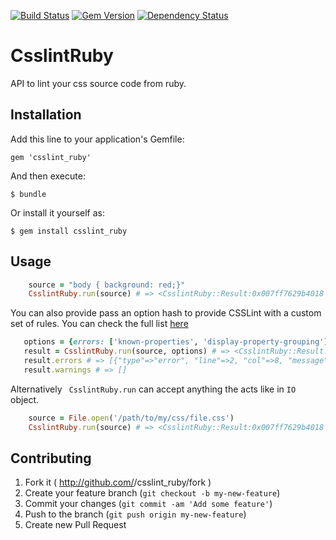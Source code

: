 [![Build Status](https://travis-ci.org/StupidCodeFactory/csslint_ruby.svg?branch=master)](https://travis-ci.org/StupidCodeFactory/csslint_ruby)
[![Gem Version](https://badge.fury.io/rb/csslint_ruby.svg)](http://badge.fury.io/rb/csslint_ruby)
[![Dependency Status](https://gemnasium.com/StupidCodeFactory/csslint_ruby.png)](https://gemnasium.com/StupidCodeFactory/csslint_ruby)

# CsslintRuby

API to lint your css source code from ruby.

## Installation

Add this line to your application's Gemfile:

    gem 'csslint_ruby'

And then execute:

    $ bundle

Or install it yourself as:

    $ gem install csslint_ruby

## Usage

```ruby
    source = "body { background: red;}"
    CsslintRuby.run(source) # => <CsslintRuby::Result:0x007ff7629b4018 @errors=[], @warnings=[]>
```

You can also provide pass an option hash to provide CSSLint with a custom set of rules. You can check the full list [here](https://github.com/stubbornella/csslint/wiki/Rules)

```ruby
   options = {errors: ['known-properties', 'display-property-grouping'], warnings: ['box-model'], ignore: ['import']}
   result = CsslintRuby.run(source, options) # => <CsslintRuby::Result:0x007ff76287b160 @errors=[{"type"=>"error", "line"=>2, "col"=>8, "message"=>"Expected (inline | block | list-item | inline-block | table | inline-table | table-row-group | table-header-group | table-footer-group | table-row | table-column-group | table-column | table-cell | table-caption | box | inline-box | grid | inline-grid | none | inherit | -moz-box | -moz-inline-block | -moz-inline-box | -moz-inline-grid | -moz-inline-stack | -moz-inline-table | -moz-grid | -moz-grid-group | -moz-grid-line | -moz-groupbox | -moz-deck | -moz-popup | -moz-stack | -moz-marker | -webkit-box | -webkit-inline-box) but found 'asdas'.", "evidence"=>"body { display: asdas;}", "rule"=>{"id"=>"known-properties", "name"=>"Require use of known properties", "desc"=>"Properties should be known (listed in CSS3 specification) or be a vendor-prefixed property.", "browsers"=>"All"}}], @warnings=[]>
   result.errors # => [{"type"=>"error", "line"=>2, "col"=>8, "message"=>"Expected (inline | block | list-item | inline-block | table | inline-table | table-row-group | table-header-group | table-footer-group | table-row | table-column-group | table-column | table-cell | table-caption | box | inline-box | grid | inline-grid | none | inherit | -moz-box | -moz-inline-block | -moz-inline-box | -moz-inline-grid | -moz-inline-stack | -moz-inline-table | -moz-grid | -moz-grid-group | -moz-grid-line | -moz-groupbox | -moz-deck | -moz-popup | -moz-stack | -moz-marker | -webkit-box | -webkit-inline-box) but found 'asdas'.", "evidence"=>"body { display: asdas;}", "rule"=>{"id"=>"known-properties", "name"=>"Require use of known properties", "desc"=>"Properties should be known (listed in CSS3 specification) or be a vendor-prefixed property.", "browsers"=>"All"}}]
   result.warnings # => []
```

Alternatively ``` CsslintRuby.run``` can accept anything the acts like in ```IO``` object.
```ruby
    source = File.open('/path/to/my/css/file.css')
    CsslintRuby.run(source) # => <CsslintRuby::Result:0x007ff7629b4018 @errors=[], @warnings=[]>
```

## Contributing

1. Fork it ( http://github.com/<my-github-username>/csslint_ruby/fork )
2. Create your feature branch (`git checkout -b my-new-feature`)
3. Commit your changes (`git commit -am 'Add some feature'`)
4. Push to the branch (`git push origin my-new-feature`)
5. Create new Pull Request
